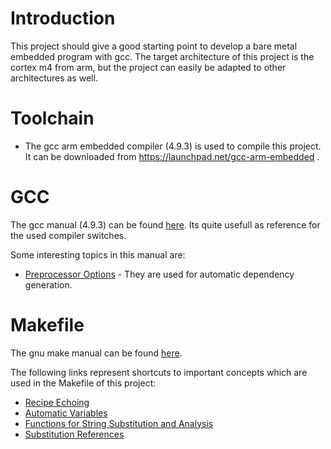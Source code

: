 # Introduction
This project should give a good starting point to develop a bare metal embedded program with gcc. 
The target architecture of this project is the cortex m4 from arm, but the project can easily be adapted to 
other architectures as well.

# Toolchain
* The gcc arm embedded compiler (4.9.3) is used to compile this project. It can be downloaded from https://launchpad.net/gcc-arm-embedded . 

# GCC
The gcc manual (4.9.3) can be found [here](https://gcc.gnu.org/onlinedocs/gcc-4.9.3/gcc/index.html#toc_Top). Its quite usefull as 
reference for the used compiler switches.

Some interesting topics in this manual are:
* [Preprocessor Options](https://gcc.gnu.org/onlinedocs/gcc-4.9.3/gcc/Preprocessor-Options.html#Preprocessor-Options) - They are used for automatic dependency generation.

# Makefile 
The gnu make manual can be found [here](http://www.gnu.org/software/make/manual/html_node/index.html).

The following links represent shortcuts to important concepts which are used in the Makefile of this project:
* [Recipe Echoing](http://www.gnu.org/software/make/manual/make.html#Echoing)
* [Automatic Variables](http://www.gnu.org/software/make/manual/html_node/Automatic-Variables.html)
* [Functions for String Substitution and Analysis](http://www.gnu.org/software/make/manual/html_node/Text-Functions.html#Text-Functions)
* [Substitution References](http://www.gnu.org/software/make/manual/html_node/Substitution-Refs.html#Substitution-Refs)